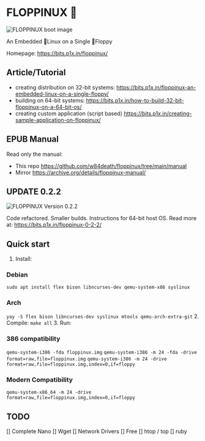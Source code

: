# FLOPPINUX 💾
![FLOPPINUX boot image](cover-0.2.1.jpg)

An Embedded 🐧Linux on a Single 💾Floppy

Homepage: https://bits.p1x.in/floppinux/


## Article/Tutorial
- creating distribution on 32-bit systems: https://bits.p1x.in/floppinux-an-embedded-linux-on-a-single-floppy/
- building on 64-bit systems: https://bits.p1x.in/how-to-build-32-bit-floppinux-on-a-64-bit-os/
- creating custom application (script based) https://bits.p1x.in/creating-sample-application-on-floppinux/

## EPUB Manual
Read only the manual:

- This repo https://github.com/w84death/floppinux/tree/main/manual
- Mirror https://archive.org/details/floppinux-manual/

## UPDATE 0.2.2
![FLOPPINUX Version 0.2.2](cover-0.2.2.jpg)

Code refactored. Smaller builds. Instructions for 64-bit host OS.
Read more at: https://bits.p1x.in/floppinux-0-2-2/

## Quick start
1. Install:
### Debian
`sudo apt install flex bison libncurses-dev qemu-system-x86 syslinux`
### Arch
`yay -S flex bison libncurses-dev syslinux mtools qemu-arch-extra-git`
2. Compile:
`make all`
3. Run:
### 386 compatibility
`qemu-system-i386 -fda floppinux.img`
`qemu-system-i386 -m 24 -fda -drive format=raw,file=floppinux.img`
`qemu-system-i386 -m 24 -drive format=raw,file=floppinux.img,index=0,if=floppy`

### Modern Compatibility
`qemu-system-x86_64 -m 24 -drive format=raw,file=floppinux.img,index=0,if=floppy`

## TODO
[] Complete Nano
[] Wget
[] Network Drivers
[] Free
[] htop / top
[] ruby
